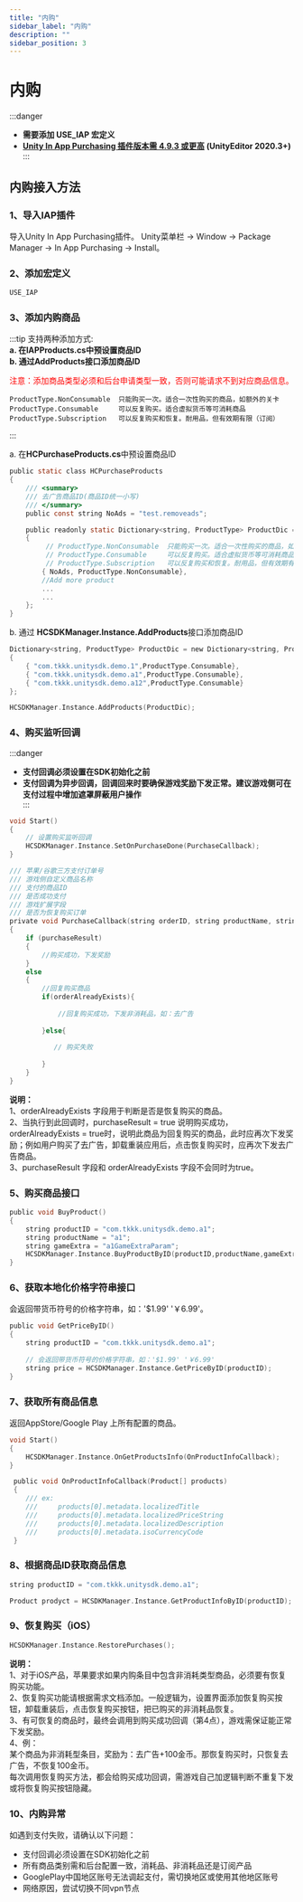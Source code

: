 ```yaml
---
title: "内购"
sidebar_label: "内购"
description: ""
sidebar_position: 3
---
```


# 内购 
:::danger
 - **需要添加 USE_IAP 宏定义**   
 - **[Unity In App Purchasing 插件版本需 4.9.3 或更高](https://docs.unity3d.com/Packages/com.unity.purchasing@4.9/manual/StoresSupported.html) (UnityEditor 2020.3+)**
:::
## 内购接入方法
### 1、导入IAP插件
导入Unity In App Purchasing插件。
Unity菜单栏 -> Window -> Package Manager -> In App Purchasing -> Install。


### 2、添加宏定义
```c
USE_IAP 
```

### 3、添加内购商品
:::tip
  支持两种添加方式:       
  **a. 在IAPProducts.cs中预设置商品ID**         
  **b. 通过AddProducts接口添加商品ID**
  
  <font color="ff0000"> 注意：添加商品类型必须和后台申请类型一致，否则可能请求不到对应商品信息。</font> <br/>
 
    ProductType.NonConsumable  只能购买一次。适合一次性购买的商品，如额外的关卡
    ProductType.Consumable     可以反复购买。适合虚拟货币等可消耗商品
    ProductType.Subscription   可以反复购买和恢复。耐用品，但有效期有限（订阅）

:::

a. 在**HCPurchaseProducts.cs**中预设置商品ID
```c
public static class HCPurchaseProducts
{
    /// <summary>
    /// 去广告商品ID(商品ID统一小写)
    /// </summary>
    public const string NoAds = "test.removeads";

    public readonly static Dictionary<string, ProductType> ProductDic = new Dictionary<string, ProductType>()
    {    
         // ProductType.NonConsumable  只能购买一次。适合一次性购买的商品，如额外的关卡
         // ProductType.Consumable     可以反复购买。适合虚拟货币等可消耗商品
         // ProductType.Subscription   可以反复购买和恢复。耐用品，但有效期有限（订阅）
        { NoAds, ProductType.NonConsumable},
        //Add more product
        ...
        ...
    };
}
```

b. 通过 **HCSDKManager.Instance.AddProducts**接口添加商品ID 
```c
Dictionary<string, ProductType> ProductDic = new Dictionary<string, ProductType>()
{
    { "com.tkkk.unitysdk.demo.1",ProductType.Consumable},
    { "com.tkkk.unitysdk.demo.a1",ProductType.Consumable},
    { "com.tkkk.unitysdk.demo.a12",ProductType.Consumable}
};

HCSDKManager.Instance.AddProducts(ProductDic);
```

### 4、购买监听回调
:::danger
 - **支付回调必须设置在SDK初始化之前**
 - **支付回调为异步回调，回调回来时要确保游戏奖励下发正常。建议游戏侧可在支付过程中增加遮罩屏蔽用户操作**   
:::

```c
void Start()
{
    // 设置购买监听回调
    HCSDKManager.Instance.SetOnPurchaseDone(PurchaseCallback);
}

/// 苹果/谷歌三方支付订单号
/// 游戏侧自定义商品名称
/// 支付的商品ID
/// 是否成功支付
/// 游戏扩展字段
/// 是否为恢复购买订单
private void PurchaseCallback(string orderID, string productName, string productID, bool purchaseResult, string gameExtra,bool orderAlreadyExists)
{
    if (purchaseResult)
    {
        //购买成功，下发奖励
    }
    else
    {
        //回复购买商品
        if(orderAlreadyExists){
        
            //回复购买成功，下发非消耗品，如：去广告
        
        }else{
        
           // 购买失败
        
        }
    }
}
```
**说明：** <br/>
1、orderAlreadyExists 字段用于判断是否是恢复购买的商品。<br/>2、当执行到此回调时，purchaseResult = true 说明购买成功，orderAlreadyExists = true时，说明此商品为回复购买的商品，此时应再次下发奖励；例如用户购买了去广告，卸载重装应用后，点击恢复购买时，应再次下发去广告商品。<br/>3、purchaseResult 字段和 orderAlreadyExists 字段不会同时为true。

### 5、购买商品接口
```c 
public void BuyProduct()
{
    string productID = "com.tkkk.unitysdk.demo.a1";
    string productName = "a1";
    string gameExtra = "a1GameExtraParam";
    HCSDKManager.Instance.BuyProductByID(productID,productName,gameExtra);
}
```

### 6、获取本地化价格字符串接口
会返回带货币符号的价格字符串，如：'$1.99' '￥6.99'。
```c
public void GetPriceByID()
{
    string productID = "com.tkkk.unitysdk.demo.a1";
   
    // 会返回带货币符号的价格字符串，如：'$1.99' '￥6.99'
    string price = HCSDKManager.Instance.GetPriceByID(productID);
}
```


### 7、获取所有商品信息
返回AppStore/Google Play 上所有配置的商品。
```c
void Start()
{
    HCSDKManager.Instance.OnGetProductsInfo(OnProductInfoCallback);
}

 public void OnProductInfoCallback(Product[] products)
 {
    /// ex:
    ///     products[0].metadata.localizedTitle
    ///     products[0].metadata.localizedPriceString
    ///     products[0].metadata.localizedDescription
    ///     products[0].metadata.isoCurrencyCode
 } 
```

### 8、根据商品ID获取商品信息
```c
string productID = "com.tkkk.unitysdk.demo.a1";

Product prodyct = HCSDKManager.Instance.GetProductInfoByID(productID);
```

### 9、恢复购买（iOS）
```c
HCSDKManager.Instance.RestorePurchases();
```
**说明：**<br/>
1、对于iOS产品，苹果要求如果内购条目中包含非消耗类型商品，必须要有恢复购买功能。<br/>
2、恢复购买功能请根据需求文档添加。一般逻辑为，设置界面添加恢复购买按钮，卸载重装后，点击恢复购买按钮，把已购买的非消耗品恢复。<br/>
3、有可恢复的商品时，最终会调用到购买成功回调（第4点），游戏需保证能正常下发奖励。<br/>
4、例：<br/>
某个商品为非消耗型条目，奖励为：去广告+100金币。那恢复购买时，只恢复去广告，不恢复100金币。<br/>
每次调用恢复购买方法，都会给购买成功回调，需游戏自己加逻辑判断不重复下发或将恢复购买按钮隐藏。<br/>

### 10、内购异常
如遇到支付失败，请确认以下问题：
- 支付回调必须设置在SDK初始化之前
- 所有商品类别需和后台配置一致，消耗品、非消耗品还是订阅产品
- GooglePlay中国地区账号无法调起支付，需切换地区或使用其他地区账号
- 网络原因，尝试切换不同vpn节点
